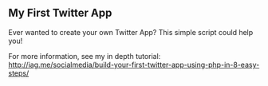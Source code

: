 My First Twitter App
---


Ever wanted to create your own Twitter App? This simple script could help you!

For more information, see my in depth tutorial:
http://iag.me/socialmedia/build-your-first-twitter-app-using-php-in-8-easy-steps/